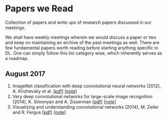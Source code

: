 # Papers we Read
Collection of papers and write ups of research papers discussed in our meetings.

We shall have weekly meetings wherein we would discuss a paper or two and keep on maintaining an archive of the past meetings as well. There are few fundamental papers worth reading before starting anything specific in DL. One can simply follow this list category wise, which inherently serves as a roadmap.

## August 2017

1. ImageNet classification with deep convolutional neural networks (2012), A. Krizhevsky et al. [[pdf]]() [[note]]()
1. Very deep convolutional networks for large-scale image recognition (2014), K. Simonyan and A. Zisserman [[pdf]]() [[note]]()
1. Visualizing and understanding convolutional networks (2014), M. Zeiler and R. Fergus [[pdf]]() [[note]]()
